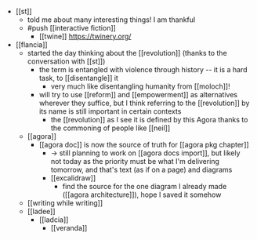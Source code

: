 - [[st]]
  - told me about many interesting things! I am thankful
  - #push [[interactive fiction]]
    - [[twine]] https://twinery.org/
- [[flancia]]
  - started the day thinking about the [[revolution]] (thanks to the conversation with [[st]])
    - the term is entangled with violence through history -- it is a hard task, to [[disentangle]] it
      - very much like disentangling humanity from [[moloch]]!
    - will try to use [[reform]] and [[empowerment]] as alternatives wherever they suffice, but I think referring to the [[revolution]] by its name is still important in certain contexts
      - the [[revolution]] as I see it is defined by this Agora thanks to the commoning of people like [[neil]]
  - [[agora]]
    - [[agora doc]] is now the source of truth for [[agora pkg chapter]]
      - -> still planning to work on [[agora docs import]], but likely not today as the priority must be what I'm delivering tomorrow, and that's text (as if on a page) and diagrams
      - [[excalidraw]]
        - find the source for the one diagram I already made ([[agora architecture]]), hope I saved it somehow
  - [[writing while writing]]
  - [[ladee]]
    - [[ladcia]]
      - [[veranda]]
